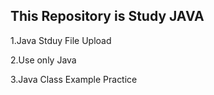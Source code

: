 This Repository is Study JAVA
-----------------------------
1.Java Stduy File Upload

2.Use only Java

3.Java Class Example Practice
